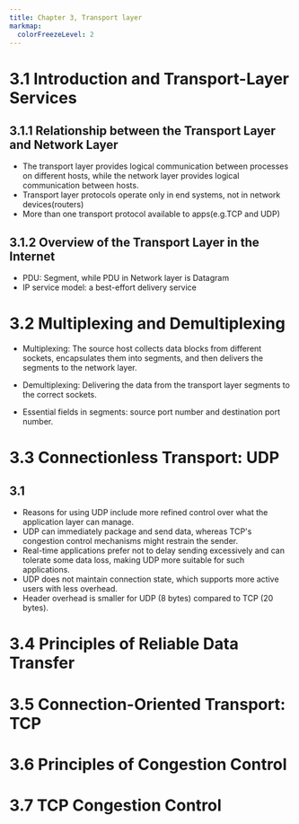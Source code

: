 ```yaml
---
title: Chapter 3, Transport layer
markmap:
  colorFreezeLevel: 2
---
```


# 3.1 Introduction and Transport-Layer Services
## 3.1.1 Relationship between the Transport Layer and Network Layer
- The transport layer provides logical communication between processes on different hosts, while the network layer provides logical communication between hosts.
- Transport layer protocols operate only in end systems, not in network devices(routers)
- More than one transport protocol available to apps(e.g.TCP and UDP)

## 3.1.2 Overview of the Transport Layer in the Internet
- PDU: Segment, while PDU in Network layer is Datagram
- IP service model: a best-effort delivery service

# 3.2 Multiplexing and Demultiplexing
- Multiplexing: The source host collects data blocks from different sockets, encapsulates them into segments, and then delivers the segments to the network layer.

- Demultiplexing: Delivering the data from the transport layer segments to the correct sockets.

- Essential fields in segments: source port number and destination port number.

# 3.3 Connectionless Transport: UDP
## 3.1 
- Reasons for using UDP include more refined control over what the application layer can manage.
- UDP can immediately package and send data, whereas TCP's congestion control mechanisms might restrain the sender.
- Real-time applications prefer not to delay sending excessively and can tolerate some data loss, making UDP more suitable for such applications.
- UDP does not maintain connection state, which supports more active users with less overhead.
- Header overhead is smaller for UDP (8 bytes) compared to TCP (20 bytes).

# 3.4 Principles of Reliable Data Transfer
# 3.5 Connection-Oriented Transport: TCP
# 3.6 Principles of Congestion Control
# 3.7 TCP Congestion Control
